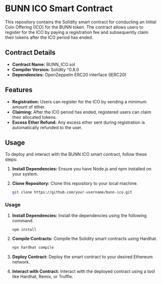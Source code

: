 # BUNN ICO Smart Contract

This repository contains the Solidity smart contract for conducting an Initial Coin Offering (ICO) for the BUNN token. The contract allows users to register for the ICO by paying a registration fee and subsequently claim their tokens after the ICO period has ended.

## Contract Details

- **Contract Name:** BUNN_ICO.sol
- **Compiler Version:** Solidity ^0.8.0
- **Dependencies:** OpenZeppelin ERC20 interface (IERC20)

## Features

- **Registration:** Users can register for the ICO by sending a minimum amount of ether.
- **Claiming:** After the ICO period has ended, registered users can claim their allocated tokens.
- **Excess Ether Refund:** Any excess ether sent during registration is automatically refunded to the user.

## Usage

To deploy and interact with the BUNN ICO smart contract, follow these steps:

1. **Install Dependencies:** Ensure you have Node.js and npm installed on your system.

2. **Clone Repository:** Clone this repository to your local machine.

   ```bash
   git clone https://github.com/your-username/bunn-ico.git
   ```

### Usage

1. **Install Dependencies:** Install the dependencies using the following command.

   ```bash
   npm install
   ```

2. **Compile Contracts:** Compile the Solidity smart contracts using Hardhat.

   ```bash
   npx hardhat compile
   ```

3. **Deploy Contract:** Deploy the smart contract to your desired Ethereum network.

4. **Interact with Contract:** Interact with the deployed contract using a tool like Hardhat, Remix, or Truffle.
